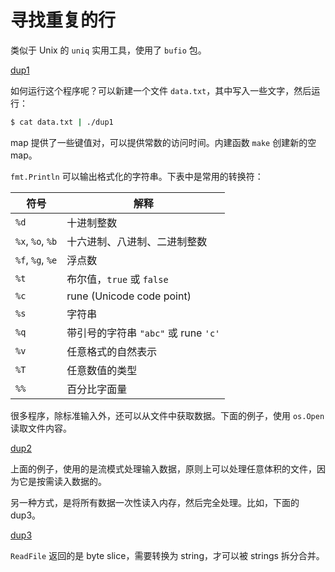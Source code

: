 # 寻找重复的行

类似于 Unix 的 `uniq` 实用工具，使用了 `bufio` 包。

[dup1](../codes/ch1/dup1.go)

如何运行这个程序呢？可以新建一个文件 `data.txt`，其中写入一些文字，然后运行：

```sh
$ cat data.txt | ./dup1
```

map 提供了一些键值对，可以提供常数的访问时间。内建函数 `make` 创建新的空 map。

`fmt.Println` 可以输出格式化的字符串。下表中是常用的转换符：

| 符号 | 解释 | 
| --- | --- |
| `%d` | 十进制整数 |
| `%x`, `%o`, `%b` | 十六进制、八进制、二进制整数 |
| `%f`, `%g`, `%e` | 浮点数 |
| `%t` | 布尔值，`true` 或 `false` |
| `%c` | rune (Unicode code point) |
| `%s` | 字符串 |
| `%q` | 带引号的字符串 `"abc"` 或 rune `'c'` |
| `%v` | 任意格式的自然表示 |
| `%T` | 任意数值的类型 |
| `%%` | 百分比字面量 |

很多程序，除标准输入外，还可以从文件中获取数据。下面的例子，使用 `os.Open` 读取文件内容。

[dup2](../codes/ch1/dup2.go)

上面的例子，使用的是流模式处理输入数据，原则上可以处理任意体积的文件，因为它是按需读入数据的。

另一种方式，是将所有数据一次性读入内存，然后完全处理。比如，下面的 dup3。

[dup3](../codes/ch1/dup3.go)

`ReadFile` 返回的是 byte slice，需要转换为 string，才可以被 strings 拆分合并。